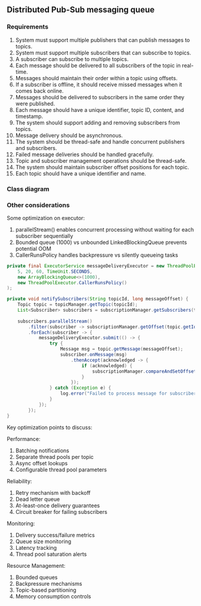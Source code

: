 ## Distributed Pub-Sub messaging queue

### Requirements

1. System must support multiple publishers that can publish messages to topics.
2. System must support multiple subscribers that can subscribe to topics.
3. A subscriber can subscribe to multiple topics.
4. Each message should be delivered to all subscribers of the topic in real-time.
5. Messages should maintain their order within a topic using offsets.
6. If a subscriber is offline, it should receive missed messages when it comes back online.
7. Messages should be delivered to subscribers in the same order they were published.
8. Each message should have a unique identifier, topic ID, content, and timestamp.
9. The system should support adding and removing subscribers from topics.
10. Message delivery should be asynchronous.
11. The system should be thread-safe and handle concurrent publishers and subscribers.
12. Failed message deliveries should be handled gracefully.
13. Topic and subscriber management operations should be thread-safe.
14. The system should maintain subscriber offset positions for each topic.
15. Each topic should have a unique identifier and name.

### Class diagram

### Other considerations

Some optimization on executor:
1. parallelStream() enables concurrent processing without waiting for each subscriber sequentially
2. Bounded queue (1000) vs unbounded LinkedBlockingQueue prevents potential OOM
3. CallerRunsPolicy handles backpressure vs silently queueing tasks

```java 
private final ExecutorService messageDeliveryExecutor = new ThreadPoolExecutor(
    5, 20, 60, TimeUnit.SECONDS,
    new ArrayBlockingQueue<>(1000),
    new ThreadPoolExecutor.CallerRunsPolicy()
);

private void notifySubscribers(String topicId, long messageOffset) {
    Topic topic = topicManager.getTopic(topicId);
    List<Subscriber> subscribers = subscriptionManager.getSubscribers(topic.getId());
    
    subscribers.parallelStream()
        .filter(subscriber -> subscriptionManager.getOffset(topic.getId(), subscriber.getId()) == messageOffset)
        .forEach(subscriber -> {
            messageDeliveryExecutor.submit(() -> {
                try {
                    Message msg = topic.getMessage(messageOffset);
                    subscriber.onMessage(msg)
                        .thenAccept(acknowledged -> {
                            if (acknowledged) {
                                subscriptionManager.compareAndSetOffset(topic.getId(), subscriber.getId(), messageOffset, messageOffset + 1);
                            }
                        });
                } catch (Exception e) {
                    log.error("Failed to process message for subscriber: {}", subscriber.getId(), e);
                }
            });
        });
}
```

Key optimization points to discuss:

Performance:
1. Batching notifications
2. Separate thread pools per topic
3. Async offset lookups
4. Configurable thread pool parameters

Reliability:
1. Retry mechanism with backoff
2. Dead letter queue
3. At-least-once delivery guarantees
4. Circuit breaker for failing subscribers

Monitoring:
1. Delivery success/failure metrics
2. Queue size monitoring
3. Latency tracking
4. Thread pool saturation alerts

Resource Management:
1. Bounded queues
2. Backpressure mechanisms
3. Topic-based partitioning
4. Memory consumption controls
